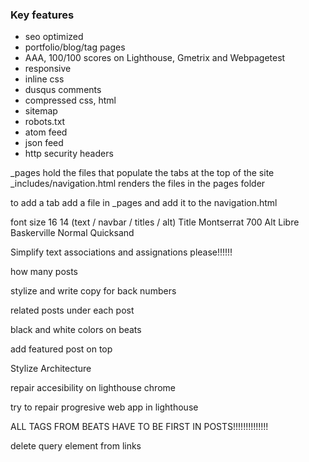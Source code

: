 ### Key features

- seo optimized
- portfolio/blog/tag pages
- AAA, 100/100 scores on Lighthouse, Gmetrix and Webpagetest
- responsive
- inline css
- dusqus comments
- compressed css, html
- sitemap
- robots.txt
- atom feed
- json feed
- http security headers

_pages hold the files that populate the tabs at the top of the site
_includes/navigation.html renders the files in the pages folder

to add a tab add a file in _pages and add it to the navigation.html





font size 16 14 (text / navbar / titles / alt)
Title Montserrat 700
Alt Libre Baskerville
Normal Quicksand

Simplify text associations and assignations please!!!!!!

how many posts

stylize and write copy for back numbers

related posts under each post

black and white colors on beats

add featured post on top

Stylize
Architecture

repair accesibility on lighthouse chrome

try to repair progresive web app in lighthouse

ALL TAGS FROM BEATS HAVE TO BE FIRST IN POSTS!!!!!!!!!!!!!!

delete query element from links
